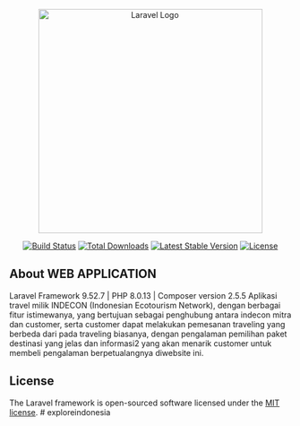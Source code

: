 <p align="center"><a href="https://laravel.com" target="_blank"><img src="https://raw.githubusercontent.com/laravel/art/master/logo-lockup/5%20SVG/2%20CMYK/1%20Full%20Color/laravel-logolockup-cmyk-red.svg" width="400" alt="Laravel Logo"></a></p>

<p align="center">
<a href="https://github.com/laravel/framework/actions"><img src="https://github.com/laravel/framework/workflows/tests/badge.svg" alt="Build Status"></a>
<a href="https://packagist.org/packages/laravel/framework"><img src="https://img.shields.io/packagist/dt/laravel/framework" alt="Total Downloads"></a>
<a href="https://packagist.org/packages/laravel/framework"><img src="https://img.shields.io/packagist/v/laravel/framework" alt="Latest Stable Version"></a>
<a href="https://packagist.org/packages/laravel/framework"><img src="https://img.shields.io/packagist/l/laravel/framework" alt="License"></a>
</p>

## About WEB APPLICATION
Laravel Framework 9.52.7 | PHP 8.0.13 | Composer version 2.5.5
Aplikasi travel milik INDECON (Indonesian Ecotourism Network), dengan berbagai fitur istimewanya, yang bertujuan sebagai penghubung antara indecon mitra dan customer, serta customer dapat melakukan pemesanan traveling yang berbeda dari pada traveling biasanya, dengan pengalaman pemilihan paket destinasi yang jelas dan informasi2 yang akan menarik customer untuk membeli pengalaman berpetualangnya diwebsite ini.

## License

The Laravel framework is open-sourced software licensed under the [MIT license](https://opensource.org/licenses/MIT).
#   e x p l o r e i n d o n e s i a  
 